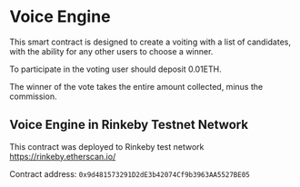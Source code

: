 # Voice Engine 

This smart contract is designed to create a voiting with a list of candidates, with the ability for any other users to choose a winner.

To participate in the voting user should deposit 0.01ETH.

The winner of the vote takes the entire amount collected, minus the commission.

## 

## Voice Engine in Rinkeby Testnet Network

This contract was deployed to Rinkeby test network https://rinkeby.etherscan.io/

Contract address: 
`0x9d481573291D2dE3b42074Cf9b3963AA5527BE05`
